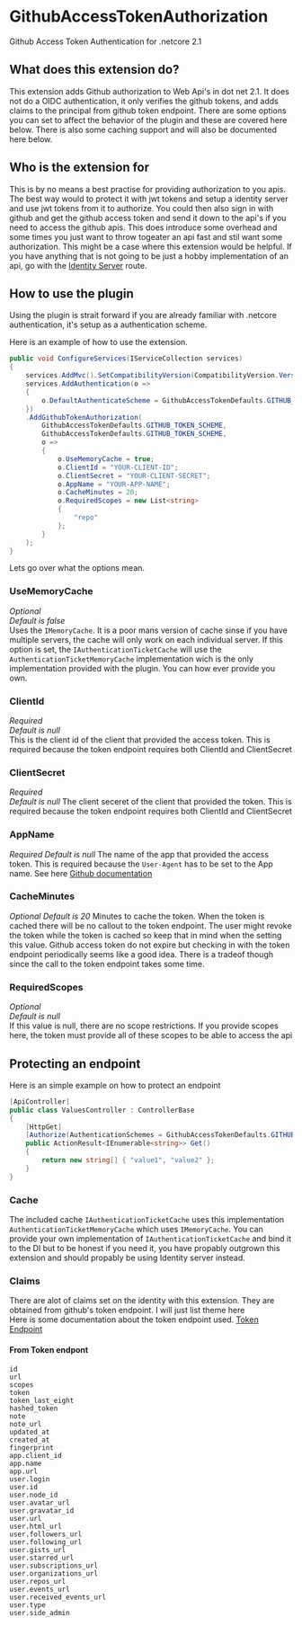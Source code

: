 # GithubAccessTokenAuthorization
Github Access Token Authentication for .netcore 2.1

## What does this extension do?
This extension adds Github authorization to Web Api's in dot net 2.1. It does not do a OIDC authentication, it only verifies the github
tokens, and adds claims to the principal from github token endpoint. There are some options you can set to affect 
the behavior of the plugin and these are covered here below. There is also some caching support and will also be documented here below.

## Who is the extension for
This is by no means a best practise for providing authorization to you apis. The best way would to protect it with jwt tokens and setup
a identity server and use jwt tokens from it to authorize. You could then also sign in with github and get the github access token
and send it down to the api's if you need to access the github apis. This does introduce some overhead and some times you just
want to throw togeater an api fast and stil want some authorization. This might be a case where this extension would be helpful.
If you have anything that is not going to be just a hobby implementation of an api, go with the [Identity Server](https://github.com/IdentityServer/IdentityServer4) route.

## How to use the plugin
Using the plugin is strait forward if you are already familiar with .netcore authentication, it's setup as a authentication scheme.

Here is an example of how to use the extension.
```csharp
public void ConfigureServices(IServiceCollection services)
{
    services.AddMvc().SetCompatibilityVersion(CompatibilityVersion.Version_2_1);
    services.AddAuthentication(o =>
    {
        o.DefaultAuthenticateScheme = GithubAccessTokenDefaults.GITHUB_TOKEN_SCHEME;
    })
    .AddGithubTokenAuthorization(
        GithubAccessTokenDefaults.GITHUB_TOKEN_SCHEME,
        GithubAccessTokenDefaults.GITHUB_TOKEN_SCHEME,
        o => 
        {
            o.UseMemoryCache = true;
            o.ClientId = "YOUR-CLIENT-ID";
            o.ClientSecret = "YOUR-CLIENT-SECRET";
            o.AppName = "YOUR-APP-NAME";
            o.CacheMinutes = 20;
            o.RequiredScopes = new List<string>
            {
                "repo"
            };
        }
    );
}
```
Lets go over what the options mean.
### UseMemoryCache
*Optional*   
*Default is false*   
Uses the `IMemoryCache`. It is a poor mans version of cache sinse if you have multiple servers, the cache will only work on each individual server.
If this option is set, the `IAuthenticationTicketCache` will use the `AuthenticationTicketMemoryCache` implementation wich is the only
implementation provided with the plugin. You can how ever provide you own.
### ClientId
*Required*   
*Default is null*   
This is the client id of the client that provided the access token. This is required because the token endpoint requires both ClientId and ClientSecret
### ClientSecret   
*Required*   
*Default is null*
The client seceret of the client that provided the token. This is required because the token endpoint requires both ClientId and ClientSecret
### AppName
*Required*
*Default is null*
The name of the app that provided the access token. This is required because the `User-Agent` has to be set to the App name. See
here [Github documentation](https://developer.github.com/v3/?#user-agent-required)
### CacheMinutes
*Optional*
*Default is 20*
Minutes to cache the token. When the token is cached there will be no callout to the token endpoint. The user might revoke the token
while the token is cached so keep that in mind when the setting this value. Github access token do not expire but checking in with the
token endpoint periodically seems like a good idea. There is a tradeof though since the call to the token endpoint takes some time.
### RequiredScopes
*Optional*   
*Default is null*   
If this value is null, there are no scope restrictions. If you provide scopes here, the token must provide all of these scopes to be able to access the api

## Protecting an endpoint
Here is an simple example on how to protect an endpoint
```csharp
[ApiController]
public class ValuesController : ControllerBase
{
    [HttpGet]
    [Authorize(AuthenticationSchemes = GithubAccessTokenDefaults.GITHUB_TOKEN_SCHEME)]
    public ActionResult<IEnumerable<string>> Get()
    {
        return new string[] { "value1", "value2" };
    }
}
```
### Cache
The included cache `IAuthenticationTicketCache` uses this implementation `AuthenticationTicketMemoryCache` which uses `IMemoryCache`.
You can provide your own implementation of `IAuthenticationTicketCache` and bind it to the DI but to be honest if you need it,
you have propably outgrown this extension and should propably be using Identity server instead.

### Claims
There are alot of claims set on the identity with this extension. They are obtained from github's token endpoint. I will just list theme here   
Here is some documentation about the token endpoint used. [Token Endpoint](https://developer.github.com/v3/oauth_authorizations/#check-an-authorization)   
#### From Token endpont
`id`   
`url`   
`scopes`   
`token`   
`token_last_eight`   
`hashed_token`   
`note`   
`note_url`   
`updated_at`   
`created_at`   
`fingerprint`   
`app.client_id`   
`app.name`   
`app.url`   
`user.login`   
`user.id`   
`user.node_id`   
`user.avatar_url`   
`user.gravatar_id`   
`user.url`   
`user.html_url`   
`user.followers_url`   
`user.following_url`   
`user.gists_url`   
`user.starred_url`   
`user.subscriptions_url`   
`user.organizations_url`   
`user.repos_url`   
`user.events_url`   
`user.received_events_url`   
`user.type`   
`user.side_admin`   
